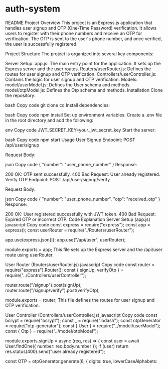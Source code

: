 ﻿# auth-system

README
Project Overview
This project is an Express.js application that handles user signup and OTP (One-Time Password) verification. It allows users to register with their phone numbers and receive an OTP for verification. The OTP is sent to the user's phone number, and once verified, the user is successfully registered.

Project Structure
The project is organized into several key components:

Server Setup:
app.js: The main entry point for the application. It sets up the Express server and the user routes.
Routers/userRouter.js: Defines the routes for user signup and OTP verification.
Controllers/userController.js: Contains the logic for user signup and OTP verification.
Models:
model/userModel.js: Defines the User schema and methods.
model/otpModel.js: Defines the Otp schema and methods.
Installation
Clone the repository:

bash
Copy code
git clone <repository-url>
cd <repository-directory>
Install dependencies:

bash
Copy code
npm install
Set up environment variables:
Create a .env file in the root directory and add the following:

env
Copy code
JWT_SECRET_KEY=your_jwt_secret_key
Start the server:

bash
Copy code
npm start
Usage
User Signup
Endpoint: POST /api/user/signup

Request Body:

json
Copy code
{
    "number": "user_phone_number"
}
Response:

200 OK: OTP sent successfully.
400 Bad Request: User already registered.
Verify OTP
Endpoint: POST /api/user/signup/verify

Request Body:

json
Copy code
{
    "number": "user_phone_number",
    "otp": "received_otp"
}
Response:

200 OK: User registered successfully with JWT token.
400 Bad Request: Expired OTP or incorrect OTP.
Code Explanation
Server Setup (app.js)
javascript
Copy code
const express = require("express");
const app = express();
const userRouter = require("./Routers/userRouter");

app.use(express.json());
app.use("/api/user", userRouter);

module.exports = app;
This file sets up the Express server and the /api/user route using userRouter.

User Router (Routers/userRouter.js)
javascript
Copy code
const router = require("express").Router();
const { signUp, verifyOtp } = require("../Controllers/userController");

router.route("/signup").post(signUp);
router.route("/signup/verify").post(verifyOtp);

module.exports = router;
This file defines the routes for user signup and OTP verification.

User Controller (Controllers/userController.js)
javascript
Copy code
const bcrypt = require("bcrypt");
const _ = require("lodash");
const otpGenerator = require("otp-generator");
const { User } = require("../model/userModel");
const { Otp } = require("../model/otpModel");

module.exports.signUp = async (req, res) => {
  const user = await User.findOne({ number: req.body.number });
  if (user) return res.status(400).send("user already registered");

  const OTP = otpGenerator.generate(6, { digits: true, lowerCaseAlphabets: 
